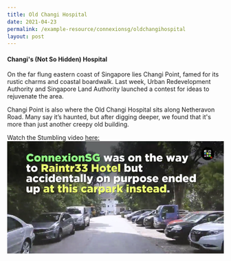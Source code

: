 ```yaml
---
title: Old Changi Hospital
date: 2021-04-23
permalink: /example-resource/connexionsg/oldchangihospital
layout: post
---
```

#### Changi's (Not So Hidden) Hospital

On the far flung eastern coast of Singapore lies Changi Point, famed for its rustic charms and coastal boardwalk. Last week, Urban Redevelopment Authority and Singapore Land Authority launched a contest for ideas to rejuvenate the area.

Changi Point is also where the Old Changi Hospital sits along Netheravon Road. Many say it’s haunted, but after digging deeper, we found that it's more than just another creepy old building.

Watch the Stumbling video <a href="https://www.facebook.com/watch/?ref=saved&v=549543989768233" target="_blank">here:</a>
<a href="https://www.facebook.com/ConnexionSG/videos/371453167685367" target="_blank"><img src="/images/stumbling_changihosp.png" ></a>

